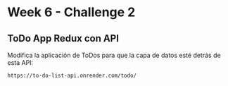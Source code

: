 # Week 6 - Challenge 2

## ToDo App Redux con API

Modifica la aplicación de ToDos para que la capa de datos esté detrás de esta API:

`https://to-do-list-api.onrender.com/todo/`
